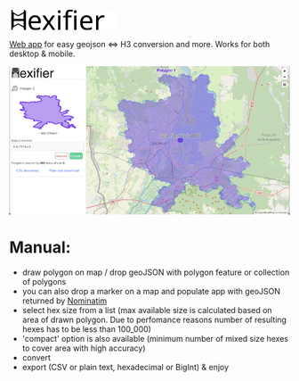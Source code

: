 ![Hexifier](https://raw.githubusercontent.com/jedluk/hexifier/main/src/components/svg/logo.svg)

[Web app](https://jedluk.github.io/hexifier/) for easy geojson <=> H3 conversion and more. Works for both desktop & mobile.

![Screen](https://raw.githubusercontent.com//jedluk/random/master/hexifier/hexifier.png)


# Manual:
 - draw polygon on map / drop geoJSON with polygon feature or collection of polygons 
 - you can also drop a marker on a map and populate app with geoJSON returned by [Nominatim](https://nominatim.org/release-docs/develop/api/Reverse/)
 - select hex size from a list (max available size is calculated based on area of drawn polygon. Due to perfomance reasons number of resulting hexes has to be less than 100_000)
 - 'compact' option is also available (minimum number of mixed size hexes to cover area with high accuracy)
 - convert
 - export (CSV or plain text, hexadecimal or BigInt) & enjoy
